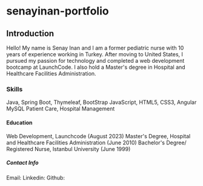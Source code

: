 # senayinan-portfolio
## Introduction
Hello! My name is Senay Inan and I am a former pediatric nurse with 10 years of experience working in Turkey. After moving to United States, I pursued my passion for technology and completed a web development bootcamp at LaunchCode. I also hold a Master's degree in Hospital and Healthcare Facilities Administration.
### Skills 
Java, Spring Boot, Thymeleaf, BootStrap
JavaScript, HTML5, CSS3, Angular
MySQL
Patient Care, Hospital Management
#### Education
Web Development, Launchcode (August 2023)
Master's Degree, Hospital and Healthcare Facilities Administration (June 2010)
Bachelor's Degree/ Registered Nurse, Istanbul University (June 1999)
##### Contact Info
Email:
Linkedin:
Github:
